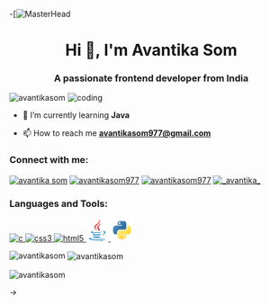 
-[![MasterHead](https://images.unsplash.com/photo-1585079542156-2755d9c8a094?ixlib=rb-4.0.3&ixid=MnwxMjA3fDB8MHxwaG90by1wYWdlfHx8fGVufDB8fHx8&auto=format&fit=crop&w=774&q=80)
<h1 align="center">Hi 👋, I'm Avantika Som</h1>
<h3 align="center">A passionate frontend developer from India</h3>
<img align="right" alt="coding" width="400" src="https://cdna.artstation.com/p/assets/images/images/042/631/286/original/bryan-rodriguez-belchibia-1-rightspeed.gif?1635037562">

<p align="left"> <img src="https://komarev.com/ghpvc/?username=avantikasom&label=Profile%20views&color=0e75b6&style=flat" alt="avantikasom" /> </p>


- 🌱 I’m currently learning **Java**

- 📫 How to reach me **avantikasom977@gmail.com**

<h3 align="left">Connect with me:</h3>
<p align="left">
<a href="https://linkedin.com/in/avantika som" target="blank"><img align="center" src="https://cdn-icons-png.flaticon.com/512/174/174857.png" alt="avantika som" height="30" width="40" /></a>
<a href="https://instagram.com/avantikasom977" target="blank"><img align="center" src="https://cdn.worldvectorlogo.com/logos/instagram-glyph-1.svg" alt="avantikasom977" height="30" width="40" /></a>
<a href="https://www.hackerrank.com/avantikasom977" target="blank"><img align="center" src="https://raw.githubusercontent.com/rahuldkjain/github-profile-readme-generator/master/src/images/icons/Social/hackerrank.svg" alt="avantikasom977" height="30" width="40" /></a>
<a href="https://www.leetcode.com/_avantika_" target="blank"><img align="center" src="https://cdn.iconscout.com/icon/free/png-256/leetcode-3521542-2944960.png" alt="_avantika_" height="30" width="40" /></a>
</p>

<h3 align="left">Languages and Tools:</h3>
<p align="left"> <a href="https://www.cprogramming.com/" target="_blank" rel="noreferrer"> <img src="https://upload.wikimedia.org/wikipedia/commons/thumb/1/18/C_Programming_Language.svg/926px-C_Programming_Language.svg.png" alt="c" width="40" height="40"/> </a> <a href="https://www.w3schools.com/css/" target="_blank" rel="noreferrer"> <img src="https://upload.wikimedia.org/wikipedia/commons/thumb/d/d5/CSS3_logo_and_wordmark.svg/1200px-CSS3_logo_and_wordmark.svg.png" alt="css3" width="40" height="40"/> </a> <a href="https://www.w3.org/html/" target="_blank" rel="noreferrer"> <img src="https://upload.wikimedia.org/wikipedia/commons/thumb/6/61/HTML5_logo_and_wordmark.svg/768px-HTML5_logo_and_wordmark.svg.png?20170517184425" alt="html5" width="40" height="40"/> </a> <a href="https://www.java.com" target="_blank" rel="noreferrer"> <img src="https://raw.githubusercontent.com/devicons/devicon/master/icons/java/java-original.svg" alt="java" width="40" height="40"/> </a> <a href="https://www.python.org" target="_blank" rel="noreferrer"> <img src="https://raw.githubusercontent.com/devicons/devicon/master/icons/python/python-original.svg" alt="python" width="40" height="40"/> </a> </p>

<p><img align="left" src="https://github-readme-stats.vercel.app/api/top-langs?username=avantikasom&show_icons=true&locale=en&layout=compact" alt="avantikasom" /></p>

<p>&nbsp;<img align="center" src="https://github-readme-stats.vercel.app/api?username=avantikasom&show_icons=true&locale=en" alt="avantikasom" /></p>

<p><img align="center" src="https://github-readme-streak-stats.herokuapp.com/?user=avantikasom&" alt="avantikasom" /></p>
->
